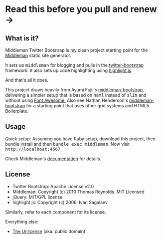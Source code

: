 # Read this before you pull and renew ->


## What is it?

Middleman Twitter Bootstrap is my clean project starting point for the [Middleman](http://middlemanapp.com/) static site generator. 

It sets up <kbd>middleman</kbd> for blogging and pulls in the [twitter-bootstrap](http://twitter.github.com/bootstrap/) framework. It also sets up code highlighting using
[highlight.js](http://softwaremaniacs.org/soft/highlight/en/).

And that's all it does.

This project draws heavily from Ayumi Fujii's [middleman-bootstrap](https://github.com/fujimogn/middleman-bootstrap), delivering a simpler setup that is based on 
<kbd>haml</kbd> instead of <kbd>slim</kbd> and without using [Font Awesome.](http://fortawesome.github.com/Font-Awesome/) 
Also see Nathan Henderson's [middleman-bootstrap](https://github.com/nathos/middleman-bootstrap) for a starting point that uses other grid systems and HTML5 Boilerplate.

## Usage

_Quick setup:_ Assuming you have Ruby setup, download this project, then <kdb>bundle install</kbd> and then <kbd>bundle exec middleman</kbd>. Now visit <kbd>http://localhost:4567</kbd>

Check Middleman's [documentation](https://github.com/middleman/middleman) for details. 

## License

* Twitter Bootstrap: Apache License v2.0
* Middleman: Copyright (c) 2010 Thomas Reynolds. MIT Licensed
* jQuery: MIT/GPL license
* highlight.js: Copyright (c) 2006, Ivan Sagalaev

Similarly, refer to each component for its license.

Everything else:

* [The Unlicense](http://unlicense.org/) (aka: public domain)
